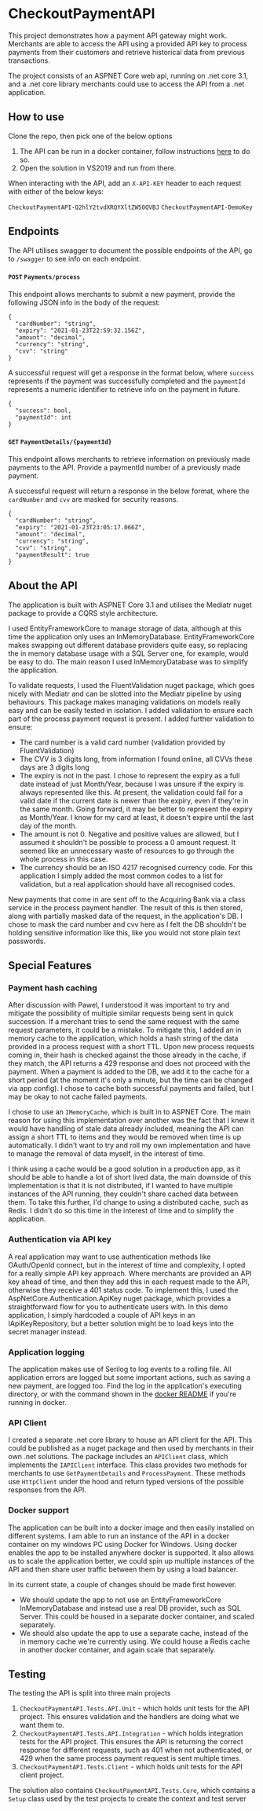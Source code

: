 # CheckoutPaymentAPI
This project demonstrates how a payment API gateway might work. Merchants are able to access the API using a provided API key to process payments from their customers
and retrieve historical data from previous transactions.

The project consists of an ASPNET Core web api, running on .net core 3.1, and a .net core library merchants could use to access the API from a .net application.

## How to use

Clone the repo, then pick one of the below options

1. The API can be run in a docker container, follow instructions [here]() to do so. 
2. Open the solution in VS2019 and run from there.

When interacting with the API, add an `X-API-KEY` header to each request with either of the below keys:

`CheckoutPaymentAPI-Q2hlY2tvdXRQYXltZW50QVBJ`
`CheckoutPaymentAPI-DemoKey`

## Endpoints

The API utilises swagger to document the possible endpoints of the API, go to `/swagger` to see info on each endpoint.

#### `POST` `Payments/process`

This endpoint allows merchants to submit a new payment, provide the following JSON info in the body of the request:

```
{
  "cardNumber": "string",
  "expiry": "2021-01-23T22:59:32.156Z",
  "amount": "decimal",
  "currency": "string",
  "cvv": "string"
}
```

A successful request will get a response in the format below, where `success` represents if the payment was successfully completed and the `paymentId` represents
a numeric identifier to retrieve info on the payment in future.

```
{
  "success": bool,
  "paymentId": int
}
```

#### `GET` `PaymentDetails/{paymentId}`

This endpoint allows merchants to retrieve information on previously made payments to the API. Provide a paymentId number of a previously made payment.

A successful request will return a response in the below format, where the `cardNumber` and `cvv` are masked for security reasons.

```
{
  "cardNumber": "string",
  "expiry": "2021-01-23T23:05:17.066Z",
  "amount": "decimal",
  "currency": "string",
  "cvv": "string",
  "paymentResult": true
}
```

## About the API

The application is built with ASPNET Core 3.1 and utilises the Mediatr nuget package to provide a CQRS style architecture. 

I used EntityFrameworkCore to manage storage of data, although at this time the application only uses an InMemoryDatabase. EntityFrameworkCore makes swapping out different database providers quite easy, so replacing the in memory database usage with a SQL Server one, for example, would be easy to do. The main reason I used InMemoryDatabase was to simplify the application.

To validate requests, I used the FluentValidation nuget package, which goes nicely with Mediatr and can be slotted into the Mediatr pipeline by using behaviours. This package makes managing validations on models really easy and can be easily tested in isolation. I added validation to ensure each part of the process payment request is present. I added further validation to ensure:
* The card number is a valid card number (validation provided by FluentValidation)
* The CVV is 3 digits long, from information I found online, all CVVs these days are 3 digits long
* The expiry is not in the past. I chose to represent the expiry as a full date instead of just Month/Year, because I was unsure if the expiry is always represented like this. At present, the validation could fail for a valid date if the current date is newer than the expiry, even if they're in the same month. Going forward, it may be better to represent the expiry as Month/Year. I know for my card at least, it doesn't expire until the last day of the month.
* The amount is not 0. Negative and positive values are allowed, but I assumed it shouldn't be possible to process a 0 amount request. It seemed like an unnecessary waste of resources to go through the whole process in this case.
* The currency should be an ISO 4217 recognised currency code. For this application I simply added the most common codes to a list for validation, but a real application should have all recognised codes.

New payments that come in are sent off to the Acquiring Bank via a class service in the process payment handler. The result of this is then stored, along with partially masked data of the request, in the application's DB. I chose to mask the card number and cvv here as I felt the DB shouldn't be holding sensitive information like this, like you would not store plain text passwords.

## Special Features

### Payment hash caching

After discussion with Pawel, I understood it was important to try and mitigate the possibility of multiple similar requests being sent in quick succession. If a merchant tries to send the same request with the same request parameters, it could be a mistake. To mitigate this, I added an in memory cache to the application, which holds a hash string of the data provided in a process request with a short TTL. Upon new process requests coming in, their hash is checked against the those already in the cache, if they match, the API returns a 429 response and does not proceed with the payment. When a payment is added to the DB, we add it to the cache for a short period (at the moment it's only a minute, but the time can be changed via app config). I chose to cache both successful payments and failed, but I may be okay to not cache failed payments.

I chose to use an `IMemoryCache`, which is built in to ASPNET Core. The main reason for using this implementation over another was the fact that I knew it would have handling of stale data already included, meaning the API can assign a short TTL to items and they would be removed when time is up automatically. I didn't want to try and roll my own implementation and have to manage the removal of data myself, in the interest of time.

I think using a cache would be a good solution in a production app, as it should be able to handle a lot of short lived data, the main downside of this implementation is that it is not distributed, if I wanted to have multiple instances of the API running, they couldn't share cached data between them. To take this further, I'd change to using a distributed cache, such as Redis. I didn't do so this time in the interest of time and to simplify the application.

### Authentication via API key

A real application may want to use authentication methods like OAuth/OpenId connect, but in the interest of time and complexity, I opted for a really simple API key approach. Where merchants are provided an API key ahead of time, and then they add this in each request made to the API, otherwise they receive a 401 status code. To implement this, I used the AspNetCore.Authentication.ApiKey nuget package, which provides a straightforward flow for you to authenticate users with. In this demo application, I simply hardcoded a couple of API keys in an IApiKeyRepository, but a better solution might be to load keys into the secret manager instead.

### Application logging

The application makes use of Serilog to log events to a rolling file. All application errors are logged but some important actions, such as saving a new payment, are logged too. Find the log in the application's executing directory, or with the command shown in the [docker README]() if you're running in docker.

### API Client

I created a separate .net core library to house an API client for the API. This could be published as a nuget package and then used by merchants in their own .net solutions. The package includes an `APIClient` class, which implements the `IAPIClient` interface. This class provides two methods for merchants to use `GetPaymentDetails` and `ProcessPayment`. These methods use `HttpClient` under the hood and return typed versions of the possible responses from the API.

### Docker support

The application can be built into a docker image and then easily installed on different systems. I am able to run an instance of the API in a docker container on my windows PC using Docker for Windows. Using docker enables the app to be installed anywhere docker is supported. It also allows us to scale the application better, we could spin up multiple instances of the API and then share user traffic between them by using a load balancer.

In its current state, a couple of changes should be made first however. 
* We should update the app to not use an EntityFrameworkCore InMemoryDatabase and instead use a real DB provider, such as SQL Server. This could be housed in a separate docker container, and scaled separately.
* We should also update the app to use a separate cache, instead of the in memory cache we're currently using. We could house a Redis cache in another docker container, and again scale that separately.

## Testing

The testing the API is split into three main projects 
1. `CheckoutPaymentAPI.Tests.API.Unit` - which holds unit tests for the API project. This ensures validation and the handlers are doing what we want them to.
2. `CheckoutPaymentAPI.Tests.API.Integration` - which holds integration tests for the API project. This ensures the API is returning the correct response for different requests, such as 401 when not authenticated, or 429 when the same process payment request is sent multiple times.
3. `CheckoutPaymentAPI.Tests.Client` - which holds unit tests for the API client project.

The solution also contains `CheckoutPaymentAPI.Tests.Core`, which contains a `Setup` class used by the test projects to create the context and test server

